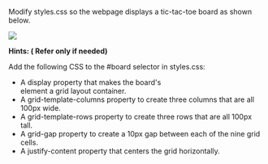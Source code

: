 ﻿Modify styles.css so the webpage displays a tic-tac-toe board as shown below.

![](Aspose.Words.ae662d48-3cd7-4971-bd94-223072de42ff.001.png)

**Hints: ( Refer only if needed)** 

Add the following CSS to the #board selector in styles.css:

- A display property that makes the board's <div> element a grid layout container.
- A grid-template-columns property to create three columns that are all 100px wide.
- A grid-template-rows property to create three rows that are all 100px tall.
- A grid-gap property to create a 10px gap between each of the nine grid cells. 
- A justify-content property that centers the grid horizontally.

